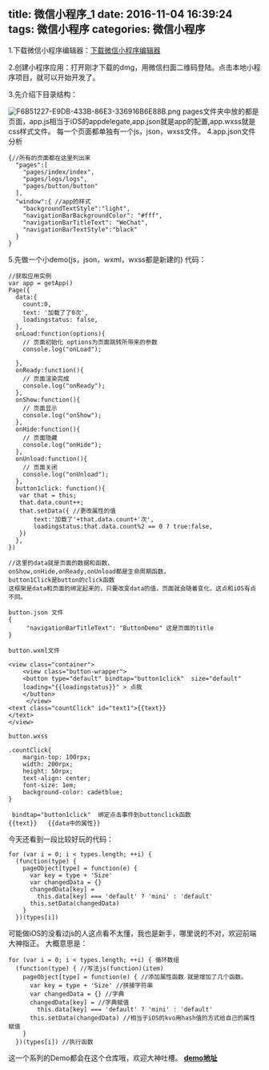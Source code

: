 title: 微信小程序_1
date: 2016-11-04 16:39:24
tags: 微信小程序
categories: 微信小程序
---
1.下载微信小程序编辑器：[下载微信小程序编辑器](https://mp.weixin.qq.com/debug/wxadoc/dev/devtools/download.html?t=20161102)

2.创建小程序应用：打开刚才下载的dmg，用微信扫面二维码登陆。点击本地小程序项目，就可以开始开发了。

3.先介绍下目录结构：

![F6B51227-E9DB-433B-86E3-336916B6E88B.png](http://upload-images.jianshu.io/upload_images/783986-d6c985cf217cfe83.png?imageMogr2/auto-orient/strip%7CimageView2/2/w/1240)
pages文件夹中放的都是页面，app.js相当于iOS的appdelegate,app.json就是app的配置,app.wxss就是css样式文件。
每一个页面都单独有一个js，json，wxss文件。
4.app.json文件分析
```
{//所有的页面都在这里列出来
  "pages":[
    "pages/index/index",
    "pages/logs/logs",
    "pages/button/button"
  ],
  "window":{ //app的样式
    "backgroundTextStyle":"light",
    "navigationBarBackgroundColor": "#fff",
    "navigationBarTitleText": "WeChat",
    "navigationBarTextStyle":"black"
  }
}
```
5.先做一个小demo(js，json，wxml，wxss都是新建的)
代码：
```
//获取应用实例
var app = getApp()
Page({
  data:{
    count:0,
    text: '加载了了0次',
    loadingstatus: false,
  },
  onLoad:function(options){
    // 页面初始化 options为页面跳转所带来的参数
    console.log("onLoad");
    
  },
  onReady:function(){
    // 页面渲染完成
    console.log("onReady");
  },
  onShow:function(){
    // 页面显示
    console.log("onShow");
  },
  onHide:function(){
    // 页面隐藏
    console.log("onHide");
  },
  onUnload:function(){
    // 页面关闭
    console.log("onUnload");
  },
  button1click: function(){
   var that = this;
   that.data.count++;
   that.setData({ //更改属性的值
       text:'加载了'+that.data.count+'次',
       loadingstatus:that.data.count%2 == 0 ? true:false,
   })
  },
})

//这里的data就是页面的数据和函数，
onShow,onHide,onReady,onUnload都是生命周期函数，
button1Click是button的click函数
这框架是data和页面的绑定起来的，只要改变data的值，页面就会随着变化，这点和iOS有点不同。

button.json 文件
{
     "navigationBarTitleText": "ButtonDemo" 这是页面的title
}

button.wxml文件

<view class="container"> 
    <view class="button-wrapper">
    <button type="default" bindtap="button1click"  size="default"  
    loading="{{loadingstatus}}" > 点我
    </button>
     </view>
<text class="countClick" id="text1">{{text}}
</text>
</view>

button.wxss

.countClick{
    margin-top: 100rpx;
    width: 200rpx;
    height: 50rpx;
    text-align: center;
    font-size: 1em;
    background-color: cadetblue;
}

 bindtap="button1click"  绑定点击事件到buttonclick函数
{{text}}   {{data中的属性}}
```
今天还看到一段比较好玩的代码：
```
for (var i = 0; i < types.length; ++i) {
  (function(type) {
    pageObject[type] = function(e) {
      var key = type + 'Size'
      var changedData = {}
      changedData[key] =
        this.data[key] === 'default' ? 'mini' : 'default'
      this.setData(changedData)
    }
  })(types[i])
```
可能做iOS的没看过js的人这点看不太懂，我也是新手，哪里说的不对，欢迎前端大神指正。
大概意思是：
```
for (var i = 0; i < types.length; ++i) { 循环数组
  (function(type) { //写法js(function)(item)
    pageObject[type] = function(e) { //添加属性函数 就是增加了几个函数。
      var key = type + 'Size' //拼接字符串
      var changedData = {} //字典
      changedData[key] = //字典赋值
        this.data[key] === 'default' ? 'mini' : 'default'
      this.setData(changedData) //相当于iOS的kvo用hash值的方式给自己的属性赋值
    }
  })(types[i]) //执行函数
```
这一个系列的Demo都会在这个仓库哦，欢迎大神吐槽。
**[demo地址](https://github.com/ifgyong/WeChatDemo)**
